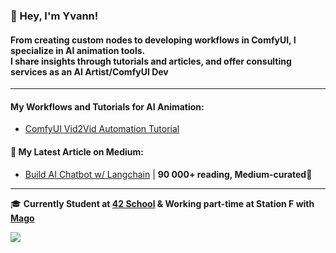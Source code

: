 ### 👋 Hey, I'm Yvann!

#### From creating custom nodes to developing workflows in ComfyUI, I specialize in AI animation tools.<br>I share insights through tutorials and articles, and offer consulting services as an AI Artist/ComfyUI Dev

---

#### My Workflows and Tutorials for AI Animation:
- [ComfyUI Vid2Vid Automation Tutorial](https://youtu.be/Wx9TLb95Nh4?si=cSF4843db9wEwfmS)

#### 📝 My Latest Article on Medium:
- [Build AI Chatbot w/ Langchain](https://medium.com/better-programming/build-a-chatbot-on-your-csv-data-with-langchain-and-openai-ed121f85f0cd) | **90 000+ reading, Medium-curated🌟**
---
🎓 **Currently Student at [42 School](https://42.fr/en/homepage/) & Working part-time at Station F with [Mago](https://www.linkedin.com/company/magostudio?trk=blended-typeahead)**

![](https://github-readme-stats.vercel.app/api?username=yvann-ba&show_icons=true)

